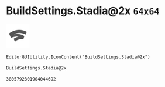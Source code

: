 # BuildSettings.Stadia@2x `64x64`
<img src="/img/BuildSettings.Stadia@2x.png" width=64 height=64>

``` CSharp
EditorGUIUtility.IconContent("BuildSettings.Stadia@2x")
```
```
BuildSettings.Stadia@2x
```
```
3805792301904044692
```
